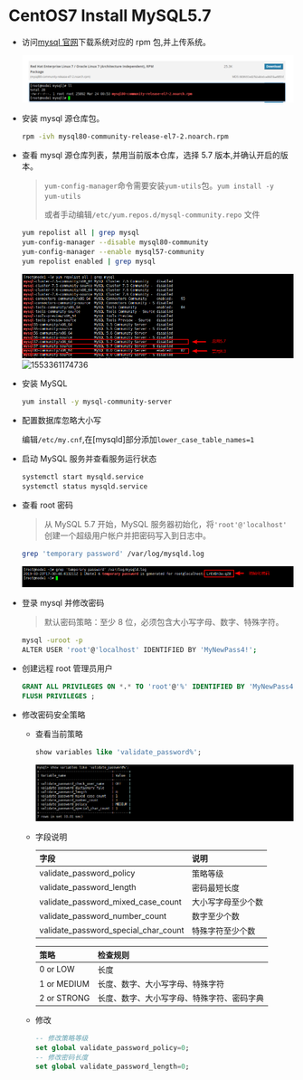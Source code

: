 # CentOS7 Install MySQL5.7

*   访问[mysql 官网](https://dev.mysql.com/downloads/repo/yum/)下载系统对应的 rpm 包,并上传系统。

    <img src="../../.gitbook/assets/1553360195405.png" alt="1553360195405" data-size="original">
*   安装 mysql 源仓库包。

    ```bash
    rpm -ivh mysql80-community-release-el7-2.noarch.rpm
    ```
*   查看 mysql 源仓库列表，禁用当前版本仓库，选择 5.7 版本,并确认开启的版本。

    > `yum-config-manager`命令需要安装`yum-utils`包。`yum install -y yum-utils`
    >
    > 或者手动编辑`/etc/yum.repos.d/mysql-community.repo` 文件

    ```bash
    yum repolist all | grep mysql
    yum-config-manager --disable mysql80-community
    yum-config-manager --enable mysql57-community
    yum repolist enabled | grep mysql
    ```

    <img src="../../.gitbook/assets/1553361100646.png" alt="1553361100646" data-size="original">

    <img src="../../.gitbook/assets/553361174736.png" alt="1553361174736" data-size="original">
*   安装 MySQL

    ```bash
    yum install -y mysql-community-server
    ```
*   配置数据库忽略大小写

    编辑`/etc/my.cnf`,在\[mysqld]部分添加`lower_case_table_names=1`
*   启动 MySQL 服务并查看服务运行状态

    ```bash
    systemctl start mysqld.service
    systemctl status mysqld.service
    ```
*   查看 root 密码

    > 从 MySQL 5.7 开始，MySQL 服务器初始化，将`'root'@'localhost'` 创建一个超级用户帐户并把密码写入到日志中。

    ```bash
    grep 'temporary password' /var/log/mysqld.log
    ```

    <img src="../../.gitbook/assets/1553362337542.png" alt="1553362337542" data-size="original">
*   登录 mysql 并修改密码

    > 默认密码策略：至少 8 位，必须包含大小写字母、数字、特殊字符。

    ```bash
    mysql -uroot -p
    ALTER USER 'root'@'localhost' IDENTIFIED BY 'MyNewPass4!';
    ```
*   创建远程 root 管理员用户

    ```sql
    GRANT ALL PRIVILEGES ON *.* TO 'root'@'%' IDENTIFIED BY 'MyNewPass4!' WITH GRANT OPTION ;
    FLUSH PRIVILEGES ;
    ```
* 修改密码安全策略
  *   查看当前策略

      ```sql
      show variables like 'validate_password%';
      ```

      <img src="../../.gitbook/assets/1553363714224.png" alt="1553363714224" data-size="original">
  *   字段说明

      | 字段                                       | 说明        |
      | ---------------------------------------- | --------- |
      | validate\_password\_policy               | 策略等级      |
      | validate\_password\_length               | 密码最短长度    |
      | validate\_password\_mixed\_case\_count   | 大小写字母至少个数 |
      | validate\_password\_number\_count        | 数字至少个数    |
      | validate\_password\_special\_char\_count | 特殊字符至少个数  |

      | 策略          | 检查规则                  |
      | ----------- | --------------------- |
      | 0 or LOW    | 长度                    |
      | 1 or MEDIUM | 长度、数字、大小写字母、特殊字符      |
      | 2 or STRONG | 长度、数字、大小写字母、特殊字符、密码字典 |
  *   修改

      ```sql
      -- 修改策略等级
      set global validate_password_policy=0;
      -- 修改密码长度
      set global validate_password_length=0;
      ```
